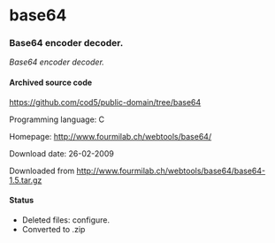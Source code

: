 # base64 #

### Base64 encoder decoder. ###

*Base64 encoder decoder.*

#### Archived source code ####
https://github.com/cod5/public-domain/tree/base64

Programming language: C

Homepage: http://www.fourmilab.ch/webtools/base64/

Download date: 26-02-2009

Downloaded from http://www.fourmilab.ch/webtools/base64/base64-1.5.tar.gz

#### Status ####
  - Deleted files: configure.
  - Converted to .zip

